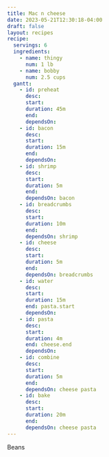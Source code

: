 ```yaml
---
title: Mac n cheese
date: 2023-05-21T12:30:18-04:00
draft: false
layout: recipes
recipe:
  servings: 6
  ingredients:
    - name: thingy
      num: 1 lb
    - name: bobby
      num: 2.5 cups
  gantt:
    - id: preheat
      desc:
      start:
      duration: 45m
      end:
      dependsOn:
    - id: bacon
      desc:
      start:
      duration: 15m
      end:
      dependsOn:
    - id: shrimp
      desc:
      start:
      duration: 5m
      end:
      dependsOn: bacon
    - id: breadcrumbs
      desc:
      start:
      duration: 10m
      end:
      dependsOn: shrimp
    - id: cheese
      desc:
      start:
      duration: 5m
      end:
      dependsOn: breadcrumbs
    - id: water
      desc:
      start:
      duration: 15m
      end: pasta.start
      dependsOn:
    - id: pasta
      desc:
      start:
      duration: 4m
      end: cheese.end
      dependsOn:
    - id: combine
      desc:
      start:
      duration: 5m
      end:
      dependsOn: cheese pasta
    - id: bake
      desc:
      start:
      duration: 20m
      end:
      dependsOn: cheese pasta
---
```


Beans
